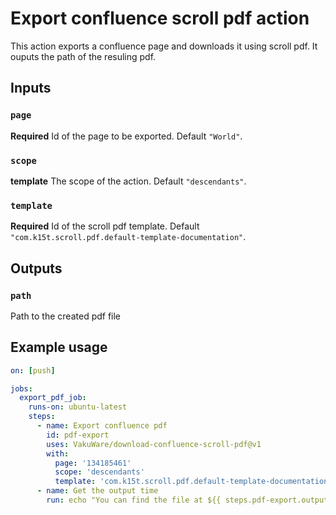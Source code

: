 # Export confluence scroll pdf action

This action exports a confluence page and downloads it using scroll pdf. It ouputs the path of the resuling pdf.

## Inputs

### `page`
**Required** Id of the page to be exported. Default `"World"`.
### `scope`
**template** The scope of the action. Default `"descendants"`.
### `template`
**Required** Id of the scroll pdf template. Default `"com.k15t.scroll.pdf.default-template-documentation"`.

## Outputs

### `path`
Path to the created pdf file

## Example usage

```yaml
on: [push]

jobs:
  export_pdf_job:
    runs-on: ubuntu-latest
    steps:
      - name: Export confluence pdf
        id: pdf-export
        uses: VakuWare/download-confluence-scroll-pdf@v1
        with:
          page: '134185461'
          scope: 'descendants'
          template: 'com.k15t.scroll.pdf.default-template-documentation'
      - name: Get the output time
        run: echo "You can find the file at ${{ steps.pdf-export.outputs.path }}"
```

